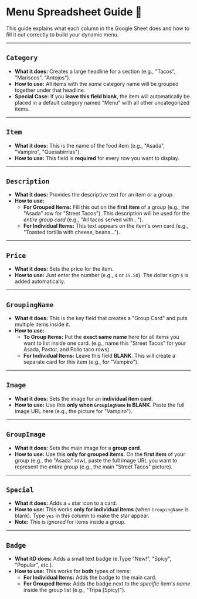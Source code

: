 # Menu Spreadsheet Guide 🌮

This guide explains what each column in the Google Sheet does and how to fill it out correctly to build your dynamic menu.

---

## `Category`
* **What it does:** Creates a large headline for a section (e.g., "Tacos", "Mariscos", "Antojos").
* **How to use:** All items with the *same* category name will be grouped together under that headline.
* **Special Case:** If you **leave this field blank**, the item will automatically be placed in a default category named "Menu" with all other uncategorized items.

---

## `Item`
* **What it does:** This is the name of the food item (e.g., "Asada", "Vampiro", "Quesabirrias").
* **How to use:** This field is **required** for every row you want to display.

---

## `Description`
* **What it does:** Provides the descriptive text for an item or a group.
* **How to use:**
    * **For Grouped Items:** Fill this out on the **first item** of a group (e.g., the "Asada" row for "Street Tacos"). This description will be used for the *entire group card* (e.g., "All tacos served with...").
    * **For Individual Items:** This text appears on the item's own card (e.g., "Toasted tortilla with cheese, beans...").

---

## `Price`
* **What it does:** Sets the price for the item.
* **How to use:** Just enter the number (e.g., `4` or `15.50`). The dollar sign `$` is added automatically.

---

## `GroupingName`
* **What it does:** This is the key field that creates a "Group Card" and puts multiple items inside it.
* **How to use:**
    * **To Group Items:** Put the **exact same name** here for all items you want to list inside one card. (e.g., name this "Street Tacos" for your Asada, Pastor, and Pollo taco rows).
    * **For Individual Items:** Leave this field **BLANK**. This will create a separate card for this item (e.g., for "Vampiro").

---

## `Image`
* **What it does:** Sets the image for an **individual item card**.
* **How to use:** Use this **only when `GroupingName` is BLANK**. Paste the full image URL here (e.g., the picture for "Vampiro").

---

## `GroupImage`
* **What it does:** Sets the main image for a **group card**.
* **How to use:** Use this **only for grouped items**. On the **first item** of your group (e.g., the "Asada" row), paste the full image URL you want to represent the *entire group* (e.g., the main "Street Tacos" picture).

---

## `Special`
* **What it does:** Adds a `★` star icon to a card.
* **How to use:** This works **only for individual items** (when `GroupingName` is blank). Type `yes` in this column to make the star appear.
* **Note:** This is *ignored* for items inside a group.

---

## `Badge`
* **What itD does:** Adds a small text badge (e.Type "New!", "Spicy", "Popular", etc.).
* **How to use:** This works for **both** types of items:
    * **For Individual Items:** Adds the badge to the main card.
    * **For Grouped Items:** Adds the badge next to the *specific item's name* inside the group list (e.g., "Tripa [Spicy]").